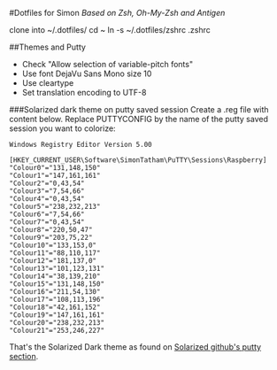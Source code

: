 #Dotfiles for Simon
*Based on Zsh, Oh-My-Zsh and Antigen*

clone into ~/.dotfiles/
    cd ~
    ln -s ~/.dotfiles/zshrc .zshrc

##Themes and Putty
 - Check "Allow selection of variable-pitch fonts"
 - Use font DejaVu Sans Mono size 10
 - Use cleartype
 - Set translation encoding to UTF-8

###Solarized dark theme on putty saved session
Create a .reg file with content below.
Replace PUTTYCONFIG by the name of the putty saved session you want to colorize:

    Windows Registry Editor Version 5.00
    
    [HKEY_CURRENT_USER\Software\SimonTatham\PuTTY\Sessions\Raspberry]
    "Colour0"="131,148,150"
    "Colour1"="147,161,161"
    "Colour2"="0,43,54"
    "Colour3"="7,54,66"
    "Colour4"="0,43,54"
    "Colour5"="238,232,213"
    "Colour6"="7,54,66"
    "Colour7"="0,43,54"
    "Colour8"="220,50,47"
    "Colour9"="203,75,22"
    "Colour10"="133,153,0"
    "Colour11"="88,110,117"
    "Colour12"="181,137,0"
    "Colour13"="101,123,131"
    "Colour14"="38,139,210"
    "Colour15"="131,148,150"
    "Colour16"="211,54,130"
    "Colour17"="108,113,196"
    "Colour18"="42,161,152"
    "Colour19"="147,161,161"
    "Colour20"="238,232,213"
    "Colour21"="253,246,227"

That's the Solarized Dark theme as found on [Solarized github's putty section](https://github.com/altercation/solarized/tree/master/putty-colors-solarized).
